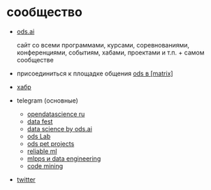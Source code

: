 # сообщество

* [ods.ai](https://ods.ai/)

    сайт со всеми программами, курсами, соревнованиями, конференциями, событиям, хабами, проектами и т.п. + самом сообществе

* присоединиться к площадке общения [ods в [matrix]](https://ods.ai/tracks/odsmatrix101)
* [хабр](https://habr.com/ru/company/ods/blog/)
* telegram (основные)
    * [opendatascience ru](https://t.me/ods_ru)
    * [data fest](https://t.me/datafest)
    * [data science by ods.ai](https://t.me/opendatascience)
    * [ods Lab](https://t.me/odslab)
    * [ods pet projects](https://t.me/ods_pet_projects)
    * [reliable ml](https://t.me/reliable_ml)
    * [mlpps и data engineering](https://t.me/MLopsProduction)
    * [code mining](https://t.me/codemining)
* [twitter](https://twitter.com/ods_ai)
